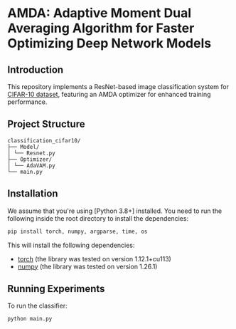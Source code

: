 # AMDA: Adaptive Moment Dual Averaging Algorithm for Faster Optimizing Deep Network Models
## Introduction
This repository implements a ResNet-based image classification system for [CIFAR-10 dataset](https://www.csie.ntu.edu.tw/~cjlin/libsvmtools/datasets/), featuring an AMDA optimizer for enhanced training performance.

## Project Structure
	classification_cifar10/
	├── Model/
	│ └── Resnet.py
	├── Optimizer/
	│ └── AdaVAM.py
	└── main.py

## Installation
We assume that you're using [Python 3.8+] installed. You need to run the following inside the root directory to install the dependencies:

```bash
pip install torch, numpy, argparse, time, os
```
This will install the following dependencies:
* [torch](https://pytorch.org/) (the library was tested on version 1.12.1+cu113)
* [numpy](https://numpy.org/) (the library was tested on version 1.26.1)



## Running Experiments
To run the classifier: 

```bash
python main.py
```
